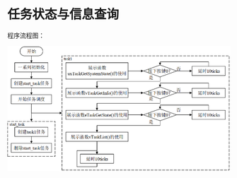 # 任务状态与信息查询

程序流程图：

![屏幕截图 2025-08-14 150005.png](https://raw.githubusercontent.com/hazy1k/My-drawing-bed/main/2025/08/14-15-00-29-屏幕截图%202025-08-14%20150005.png)
